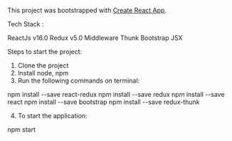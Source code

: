 This project was bootstrapped with [Create React App](https://github.com/facebookincubator/create-react-app).

Tech Stack :

ReactJs v16.0
Redux v5.0
Middleware Thunk
Bootstrap
JSX


Steps to start the project:

1. Clone the project
2. Install node, npm
3. Run the following commands on terminal:

npm install --save react-redux
npm install --save redux
npm install --save react
npm install --save bootstrap
npm install --save redux-thunk

4. To start the application:

npm start


